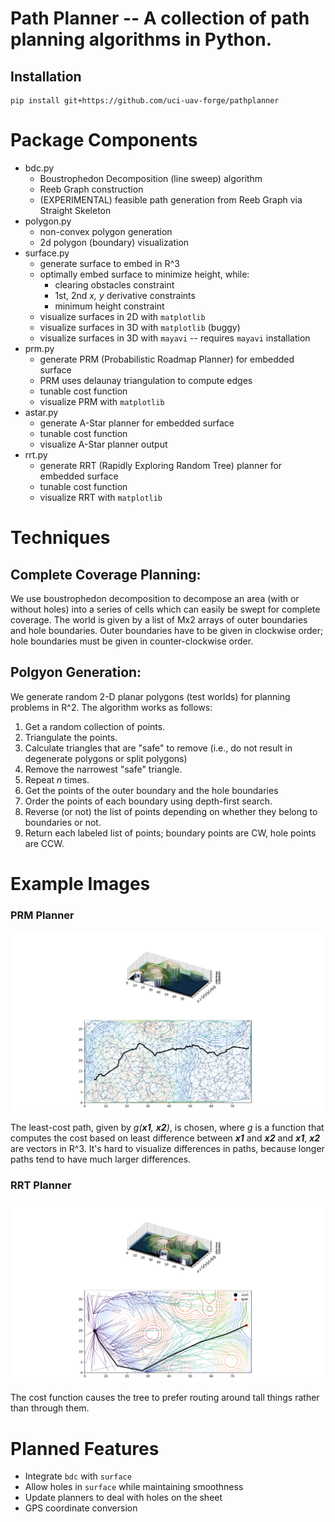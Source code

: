 # Path Planner -- A collection of path planning algorithms in Python.

## Installation
```
pip install git+https://github.com/uci-uav-forge/pathplanner
```


# Package Components
+ bdc.py
    + Boustrophedon Decomposition (line sweep) algorithm
    + Reeb Graph construction
    + (EXPERIMENTAL) feasible path generation from Reeb Graph via Straight Skeleton
+ polygon.py
    + non-convex polygon generation 
    + 2d polygon (boundary) visualization
+ surface.py
    + generate surface to embed in R^3
    + optimally embed surface to minimize height, while:
        + clearing obstacles constraint
        + 1st, 2nd *x, y* derivative constraints
        + minimum height constraint
    + visualize surfaces in 2D with `matplotlib`
    + visualize surfaces in 3D with `matplotlib` (buggy)
    + visualize surfaces in 3D with `mayavi` -- requires `mayavi` installation
+ prm.py
    + generate PRM (Probabilistic Roadmap Planner) for embedded surface
    + PRM uses delaunay triangulation to compute edges
    + tunable cost function
    + visualize PRM with `matplotlib`
+ astar.py
    + generate A-Star planner for embedded surface
    + tunable cost function
    + visualize A-Star planner output
+ rrt.py
    + generate RRT (Rapidly Exploring Random Tree) planner for embedded surface
    + tunable cost function
    + visualize RRT with `matplotlib`

# Techniques

## Complete Coverage Planning:

We use boustrophedon decomposition to decompose an area (with or without holes) into a series of cells which can easily be swept for complete coverage. The world is given by a list of Mx2 arrays of outer boundaries and hole boundaries. Outer boundaries have to be given in clockwise order; hole boundaries must be given in counter-clockwise order.

## Polgyon Generation:

We generate random 2-D planar polygons (test worlds) for planning problems in R^2. The algorithm works as follows:

1. Get a random collection of points.
2. Triangulate the points.
3. Calculate triangles that are "safe" to remove (i.e., do not result in degenerate polygons or split polygons)
4. Remove the narrowest "safe" triangle.
5. Repeat $n$ times.
6. Get the points of the outer boundary and the hole boundaries
7. Order the points of each boundary using depth-first search.
8. Reverse (or not) the list of points depending on whether they belong to boundaries or not.
9. Return each labeled list of points; boundary points are CW, hole points are CCW.

# Example Images

### PRM Planner
![PRM Planner](images/prm.png)

The least-cost path, given by *g(**x1**, **x2**)*, is chosen, where *g* is a function that computes the cost based on least difference between ***x1*** and ***x2*** and ***x1***, ***x2*** are vectors in R^3. It's hard to visualize differences in paths, because longer paths tend to have much larger differences.

### RRT Planner
![RRT Planner](images/rrt.png)

The cost function causes the tree to prefer routing around tall things rather than through them.

# Planned Features

+ Integrate `bdc` with `surface`
+ Allow holes in `surface` while maintaining smoothness
+ Update planners to deal with holes on the sheet
+ GPS coordinate conversion